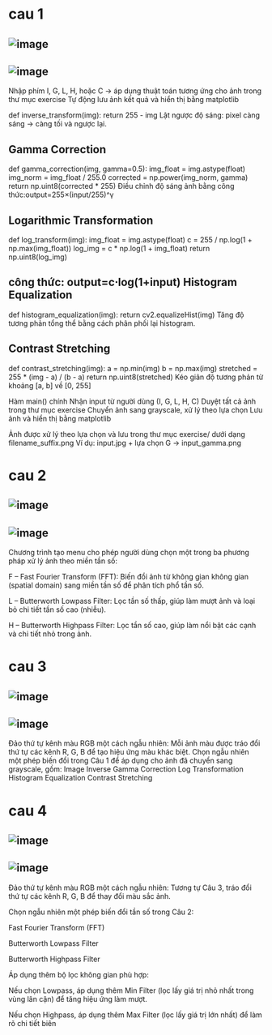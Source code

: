 
cau 1
=
![image](https://github.com/user-attachments/assets/d46cba19-6ed6-46ca-be9f-889e45621220)
-
![image](https://github.com/user-attachments/assets/915565e2-2be2-459a-8c0b-a2400f6ca50d)
-

Nhập phím I, G, L, H, hoặc C → áp dụng thuật toán tương ứng cho ảnh trong thư mục exercise
Tự động lưu ảnh kết quả và hiển thị bằng matplotlib

def inverse_transform(img):
    return 255 - img
Lật ngược độ sáng: pixel càng sáng → càng tối và ngược lại.

Gamma Correction
----
def gamma_correction(img, gamma=0.5):
    img_float = img.astype(float)
    img_norm = img_float / 255.0
    corrected = np.power(img_norm, gamma)
    return np.uint8(corrected * 255)
Điều chỉnh độ sáng ảnh bằng công thức:output=255×(input/255)^γ

Logarithmic Transformation
----
def log_transform(img):
    img_float = img.astype(float)
    c = 255 / np.log(1 + np.max(img_float))
    log_img = c * np.log(1 + img_float)
    return np.uint8(log_img)

công thức: output=c⋅log(1+input)
Histogram Equalization
----
def histogram_equalization(img):
    return cv2.equalizeHist(img)
Tăng độ tương phản tổng thể bằng cách phân phối lại histogram.

Contrast Stretching
----
def contrast_stretching(img):
    a = np.min(img)
    b = np.max(img)
    stretched = 255 * (img - a) / (b - a)
    return np.uint8(stretched)
Kéo giãn độ tương phản từ khoảng [a, b] về [0, 255]

Hàm main() chính
Nhận input từ người dùng (I, G, L, H, C)
Duyệt tất cả ảnh trong thư mục exercise
Chuyển ảnh sang grayscale, xử lý theo lựa chọn
Lưu ảnh và hiển thị bằng matplotlib

Ảnh được xử lý theo lựa chọn và lưu trong thư mục exercise/ dưới dạng filename_suffix.png
Ví dụ: input.jpg + lựa chọn G → input_gamma.png

cau 2
=
![image](https://github.com/user-attachments/assets/ad3492ac-d3f3-4dc6-acef-39265f7a26ed)
-
![image](https://github.com/user-attachments/assets/69566c3c-4e0a-447a-9c6f-605be5872a83)
-
Chương trình tạo menu cho phép người dùng chọn một trong ba phương pháp xử lý ảnh theo miền tần số:

F – Fast Fourier Transform (FFT):
Biến đổi ảnh từ không gian không gian (spatial domain) sang miền tần số để phân tích phổ tần số.

L – Butterworth Lowpass Filter:
Lọc tần số thấp, giúp làm mượt ảnh và loại bỏ chi tiết tần số cao (nhiễu).

H – Butterworth Highpass Filter:
Lọc tần số cao, giúp làm nổi bật các cạnh và chi tiết nhỏ trong ảnh.

cau 3
=
![image](https://github.com/user-attachments/assets/89a71ca7-c61f-48de-bf0c-f090759dea27)
-
![image](https://github.com/user-attachments/assets/ab6fb31c-83f9-41d1-9434-301dce799671)
-
Đảo thứ tự kênh màu RGB một cách ngẫu nhiên:
Mỗi ảnh màu được tráo đổi thứ tự các kênh R, G, B để tạo hiệu ứng màu khác biệt.
Chọn ngẫu nhiên một phép biến đổi trong Câu 1 để áp dụng cho ảnh đã chuyển sang grayscale, gồm:
Image Inverse
Gamma Correction
Log Transformation
Histogram Equalization
Contrast Stretching

cau 4
=
![image](https://github.com/user-attachments/assets/bd6d787a-00c3-4709-adee-1e0d8757ed19)
-
![image](https://github.com/user-attachments/assets/0f9153ce-4275-4b33-80ac-aa6ecea16b14)
-
Đảo thứ tự kênh màu RGB một cách ngẫu nhiên:
Tương tự Câu 3, tráo đổi thứ tự các kênh R, G, B để thay đổi màu sắc ảnh.

Chọn ngẫu nhiên một phép biến đổi tần số trong Câu 2:

Fast Fourier Transform (FFT)

Butterworth Lowpass Filter

Butterworth Highpass Filter

Áp dụng thêm bộ lọc không gian phù hợp:

Nếu chọn Lowpass, áp dụng thêm Min Filter (lọc lấy giá trị nhỏ nhất trong vùng lân cận) để tăng hiệu ứng làm mượt.

Nếu chọn Highpass, áp dụng thêm Max Filter (lọc lấy giá trị lớn nhất) để làm rõ chi tiết biên





